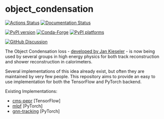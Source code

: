 # object_condensation

[![Actions Status][actions-badge]][actions-link]
[![Documentation Status][rtd-badge]][rtd-link]

[![PyPI version][pypi-version]][pypi-link]
[![Conda-Forge][conda-badge]][conda-link]
[![PyPI platforms][pypi-platforms]][pypi-link]

[![GitHub Discussion][github-discussions-badge]][github-discussions-link]

<!-- SPHINX-START -->

<!-- prettier-ignore-start -->
[actions-badge]:            https://github.com/object-condensation/object_condensation/workflows/CI/badge.svg
[actions-link]:             https://github.com/object-condensation/object_condensation/actions
[conda-badge]:              https://img.shields.io/conda/vn/conda-forge/object_condensation
[conda-link]:               https://github.com/conda-forge/object_condensation-feedstock
[github-discussions-badge]: https://img.shields.io/static/v1?label=Discussions&message=Ask&color=blue&logo=github
[github-discussions-link]:  https://github.com/object-condensation/object_condensation/discussions
[pypi-link]:                https://pypi.org/project/object_condensation/
[pypi-platforms]:           https://img.shields.io/pypi/pyversions/object_condensation
[pypi-version]:             https://img.shields.io/pypi/v/object_condensation
[rtd-badge]:                https://readthedocs.org/projects/object_condensation/badge/?version=latest
[rtd-link]:                 https://object_condensation.readthedocs.io/en/latest/?badge=latest

<!-- prettier-ignore-end -->

The Object Condensation loss -
[developed by Jan Kieseler](https://arxiv.org/abs/2002.03605) - is now being
used by several groups in high energy physics for both track reconstruction and
shower reconstruction in calorimeters.

Several implementations of this idea already exist, but often they are
maintained by very few people. This repository aims to provide an easy to use
implementation for both the TensorFlow and PyTorch backend.

Existing Implementations:

- [cms-pepr](https://github.com/cms-pepr/HGCalML) [TensorFlow]
- [mlpf](https://github.com/selvaggi/mlpf/blob/main/README.md) [PyTorch]
- [gnn-tracking](https://github.com/gnn-tracking/gnn_tracking/tree/main)
  [PyTorch]
